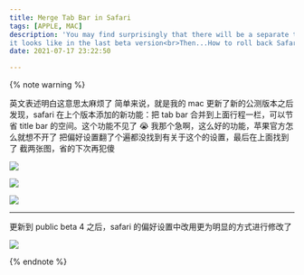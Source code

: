 ```yaml
---
title: Merge Tab Bar in Safari
tags: [APPLE, MAC]
description: 'You may find surprisingly that there will be a separate tab bar in Safari after updating to macOS Monterey beta 12.0<br>I like what
it looks like in the last beta version<br>Then...How to roll back Safari'
date: 2021-07-17 23:22:50

---
```


{% note warning %}

英文表述明白这意思太麻烦了
简单来说，就是我的 mac 更新了新的公测版本之后发现，safari 在上个版本添加的新功能：把 tab bar 合并到上面行程一栏，可以节省 title bar 的空间。这个功能不见了
😭 我那个急啊，这么好的功能，苹果官方怎么就想不开了
把偏好设置翻了个遍都没找到有关于这个的设置，最后在上面找到了
截两张图，省的下次再犯傻

![](https://i.loli.net/2021/07/17/EC4JfaoDshVkvGO.png)

![](https://i.loli.net/2021/07/17/Zwx1OfkuidEtXgC.png)

![](https://i.loli.net/2021/07/17/eEzm4GfRNicL2jZ.png)

---

更新到 public beta 4 之后，safari 的偏好设置中改用更为明显的方式进行修改了

![](https://i.loli.net/2021/07/31/eOpZgKhmSGUE2nI.png)

{% endnote %}
